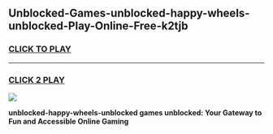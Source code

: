 
## Unblocked-Games-unblocked-happy-wheels-unblocked-Play-Online-Free-k2tjb
<h3>
<a href="https://premium76.site?title=unblocked-happy-wheels-unblocked&ref=26A">CLICK TO PLAY</a></h3>
<hr>

<h3>
<a href="https://premium76.site?title=unblocked-happy-wheels-unblocked&ref=26A">CLICK 2 PLAY</a>
  
</h3>

<a href="https://premium76.site?title=unblocked-happy-wheels-unblocked&ref=26A"><img src="https://clearcache.store/games.png"></a>


**unblocked-happy-wheels-unblocked games unblocked: Your Gateway to Fun and Accessible Online Gaming**
